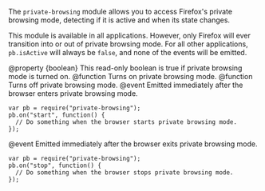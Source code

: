 <!-- This Source Code Form is subject to the terms of the Mozilla Public
   - License, v. 2.0. If a copy of the MPL was not distributed with this
   - file, You can obtain one at http://mozilla.org/MPL/2.0/. -->

<!-- contributed by Paul O'Shannessy [paul@oshannessy.com]  -->
<!-- edited by Noelle Murata [fiveinchpixie@gmail.com]  -->
<!-- contributed by Irakli Gozalishvili [gozala@mozilla.com] -->

The `private-browsing` module allows you to access Firefox's private browsing
mode, detecting if it is active and when its state changes.

This module is available in all applications. However, only Firefox will ever
transition into or out of private browsing mode. For all other applications,
`pb.isActive` will always be `false`, and none of the events will be emitted.

<api name="isActive">
@property {boolean}
  This read-only boolean is true if private browsing mode is turned on.
</api>

<api name="activate">
@function
  Turns on private browsing mode.
</api>

<api name="deactivate">
@function
  Turns off private browsing mode.
</api>

<api name="start">
@event
Emitted immediately after the browser enters private browsing mode.

    var pb = require("private-browsing");
    pb.on("start", function() {
      // Do something when the browser starts private browsing mode.
    });

</api>

<api name="stop">
@event
Emitted immediately after the browser exits private browsing mode.

    var pb = require("private-browsing");
    pb.on("stop", function() {
      // Do something when the browser stops private browsing mode.
    });
</api>